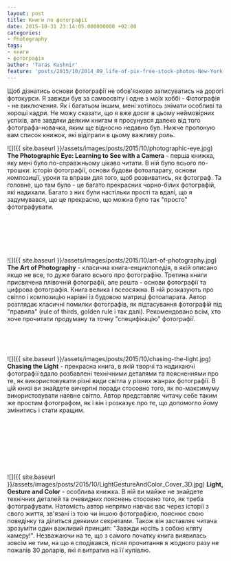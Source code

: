 ```yaml
---
layout: post
title: Книги по фотографії
date: 2015-10-31 23:14:05.000000000 +02:00
categories:
- Photography
tags:
- книги
- фотографія
author: 'Taras Kushnir'
feature: 'posts/2015/10/2014_09_life-of-pix-free-stock-photos-New-York-books-movies-Bookshop.jpg'
---
```


Щоб дізнатись основи фотографії не обов'язково записуватись на дорогі фотокурси. Я завжди був за самоосвіту і одне з моїх хоббі - Фотографія - не виключення. Як і багатьом іншим, мені хотілось знімати особливі та хороші кадри. Не можу сказати, що я вже досяг в цьому неймовірних успіхів, але завдяки деяким книгам я просунувся далеко від того фотографа-новачка, яким ще відносно недавно був. Нижче пропоную вам список книжок, які відіграли в цьому важливу роль.

<!--more-->

![]({{ site.baseurl }}/assets/images/posts/2015/10/photographic-eye.jpg)
<strong>The Photographic Eye: Learning to See with a Camera</strong> - перша книжка, яку мені було по-справжньому цікаво читати. В ній було всього по-трошки: історія фотографії, основи будови фотоапарату, основи композиції, уроки та вправи для того, щоб розвиватись, як фотограф. Та головне, що там було - це багато прекрасних чорно-білих фотографій, які надихали. Багато з них були настільки прості та вдалі, що я задумувався, що це прекрасно, що можна було так "просто" фотографувати.

&nbsp;

&nbsp;

&nbsp;

![]({{ site.baseurl }}/assets/images/posts/2015/10/art-of-photography.jpg)
<strong>The Art of Photography</strong> - класична книга-енциклопедія, в якій описано якщо не все, то дуже багато всього про фотографію. Третина книги присвячена плівочній фотографії, але решта - основи фотографії та цифрова фотографія. Книга велика і всеосяжна. В ній розказують про світло і композицію нарівні із будовою матриці фотоапарата. Автор розглядає класичні помилки фотографів, як підтасування фотографій під "правила" (rule of thirds, golden rule і так далі). Рекомендовано всім, хто хоче прочитати продуману та точну "специфікацію" фотографії.

&nbsp;

&nbsp;

![]({{ site.baseurl }}/assets/images/posts/2015/10/chasing-the-light.jpg)
<strong>Chasing the Light</strong> - прекрасна книга, в якій творчі та надихаючі фотографії вдало розбавлені технічними деталями та поясненнями про те, як використовувати різні види світла у різних жанрах фотографії. В цій книзі ви знайдете вичерпні поради стосовно того, як по-максимуму використовувати наявне світло. Автор представляє читачу себе таким же простим фотографом, як і він і розказує про те, що допомогло йому змінитись і стати кращим.

&nbsp;

&nbsp;

&nbsp;

&nbsp;

![]({{ site.baseurl }}/assets/images/posts/2015/10/LightGestureAndColor_Cover_3D.jpg)
<strong>Light, Gesture and Color</strong> - особлива книжка. В ній ви майже не знайдете технічних деталей та очевидних пояснень стосовно того, як треба фотографувати. Натомість автор непрямо навчає вас через історії з свого життя, зв'язані із тою чи іншою фотографією, пояснює свою поведінку та ділиться деякими секретами. Також він заставляє читача зрозуміти один важливий принцип: "Завжди носіть з собою кляту камеру!". Незважаючи на те, що з самого початку книга виявилась зовсім не тим, на що я сподівався, після прочитання я жодного разу не пожалів 30 доларів, які я витратив на її купівлю.
